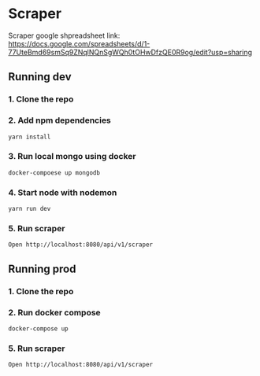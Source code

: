 # Scraper

Scraper google shpreadsheet link:
https://docs.google.com/spreadsheets/d/1-77UteBmd69smSq9ZNqlNQnSgWQh0tOHwDfzQE0R9og/edit?usp=sharing


Running dev
---

### 1. Clone the repo

### 2. Add npm dependencies

``` yarn install ```

### 3. Run local mongo using docker

``` docker-compoese up mongodb ```

### 4. Start node with nodemon

``` yarn run dev ```

### 5. Run scraper

```Open http://localhost:8080/api/v1/scraper```

Running prod
---

### 1. Clone the repo

### 2. Run docker compose

``` docker-compose up ```

### 5. Run scraper

```Open http://localhost:8080/api/v1/scraper```